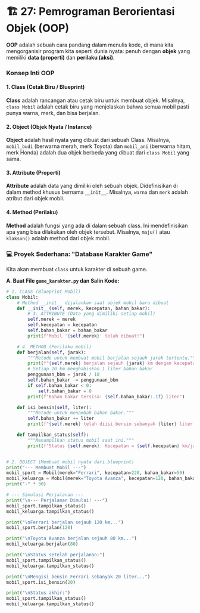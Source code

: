 # 🏗️ 27: Pemrograman Berorientasi Objek (OOP)

**OOP** adalah sebuah cara pandang dalam menulis kode, di mana kita mengorganisir program kita seperti dunia nyata: penuh dengan **objek** yang memiliki **data (properti)** dan **perilaku (aksi)**.

### Konsep Inti OOP

#### 1. Class (Cetak Biru / Blueprint)

**Class** adalah rancangan atau cetak biru untuk membuat objek. Misalnya, `class Mobil` adalah cetak biru yang menjelaskan bahwa semua mobil pasti punya warna, merk, dan bisa berjalan.

#### 2. Object (Objek Nyata / Instance)

**Object** adalah hasil nyata yang dibuat dari sebuah Class. Misalnya, `mobil_budi` (berwarna merah, merk Toyota) dan `mobil_ani` (berwarna hitam, merk Honda) adalah dua objek berbeda yang dibuat dari `class Mobil` yang sama.

#### 3. Attribute (Properti)

**Attribute** adalah data yang dimiliki oleh sebuah objek. Didefinisikan di dalam method khusus bernama `__init__`. Misalnya, `warna` dan `merk` adalah atribut dari objek mobil.

#### 4. Method (Perilaku)

**Method** adalah fungsi yang ada di dalam sebuah class. Ini mendefinisikan apa yang bisa dilakukan oleh objek tersebut. Misalnya, `maju()` atau `klakson()` adalah method dari objek mobil.

### 💻 Proyek Sederhana: "Database Karakter Game"

Kita akan membuat `class` untuk karakter di sebuah game.

**A. Buat File `game_karakter.py` dan Salin Kode:**

```python
# 1. CLASS (Blueprint Mobil)
class Mobil:
    # Method __init__ dijalankan saat objek mobil baru dibuat
    def __init__(self, merek, kecepatan, bahan_bakar):
        # 3. ATTRIBUTE (Data yang dimiliki setiap mobil)
        self.merek = merek
        self.kecepatan = kecepatan
        self.bahan_bakar = bahan_bakar
        print(f"Mobil '{self.merek}' telah dibuat!")

    # 4. METHOD (Perilaku mobil)
    def berjalan(self, jarak):
        """Metode untuk membuat mobil berjalan sejauh jarak tertentu."""
        print(f"{self.merek} berjalan sejauh {jarak} km dengan kecepatan {self.kecepatan} km/jam.")
        # Setiap 10 km menghabiskan 1 liter bahan bakar
        penggunaan_bbm = jarak / 10
        self.bahan_bakar -= penggunaan_bbm
        if self.bahan_bakar < 0:
            self.bahan_bakar = 0
        print(f"Bahan bakar tersisa: {self.bahan_bakar:.1f} liter")

    def isi_bensin(self, liter):
        """Metode untuk menambah bahan bakar."""
        self.bahan_bakar += liter
        print(f"{self.merek} telah diisi bensin sebanyak {liter} liter. Total sekarang: {self.bahan_bakar:.1f} liter")

    def tampilkan_status(self):
        """Menampilkan status mobil saat ini."""
        print(f"Status {self.merek}: Kecepatan = {self.kecepatan} km/jam, Bahan Bakar = {self.bahan_bakar:.1f} liter")


# 2. OBJECT (Membuat mobil nyata dari blueprint)
print("--- Membuat Mobil ---")
mobil_sport = Mobil(merek="Ferrari", kecepatan=220, bahan_bakar=50)
mobil_keluarga = Mobil(merek="Toyota Avanza", kecepatan=120, bahan_bakar=60)
print("-" * 30)

# --- Simulasi Perjalanan ---
print("\n--- Perjalanan Dimulai! ---")
mobil_sport.tampilkan_status()
mobil_keluarga.tampilkan_status()

print("\nFerrari berjalan sejauh 120 km...")
mobil_sport.berjalan(120)

print("\nToyota Avanza berjalan sejauh 80 km...")
mobil_keluarga.berjalan(80)

print("\nStatus setelah perjalanan:")
mobil_sport.tampilkan_status()
mobil_keluarga.tampilkan_status()

print("\nMengisi bensin Ferrari sebanyak 20 liter...")
mobil_sport.isi_bensin(20)

print("\nStatus akhir:")
mobil_sport.tampilkan_status()
mobil_keluarga.tampilkan_status()

```
